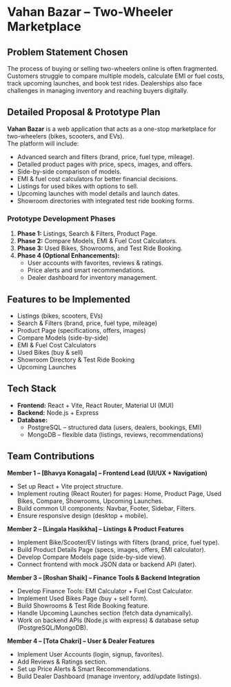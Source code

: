 # Vahan Bazar – Two-Wheeler Marketplace

## Problem Statement Chosen
The process of buying or selling two-wheelers online is often fragmented. Customers struggle to compare multiple models, calculate EMI or fuel costs, track upcoming launches, and book test rides. Dealerships also face challenges in managing inventory and reaching buyers digitally.  

## Detailed Proposal & Prototype Plan
**Vahan Bazar** is a web application that acts as a one-stop marketplace for two-wheelers (bikes, scooters, and EVs).  
The platform will include:  
- Advanced search and filters (brand, price, fuel type, mileage).  
- Detailed product pages with price, specs, images, and offers.  
- Side-by-side comparison of models.  
- EMI & fuel cost calculators for better financial decisions.  
- Listings for used bikes with options to sell.  
- Upcoming launches with model details and launch dates.  
- Showroom directories with integrated test ride booking forms.  

### Prototype Development Phases
1. **Phase 1:** Listings, Search & Filters, Product Page.  
2. **Phase 2:** Compare Models, EMI & Fuel Cost Calculators.  
3. **Phase 3:** Used Bikes, Showrooms, and Test Ride Booking.  
4. **Phase 4 (Optional Enhancements):**  
   - User accounts with favorites, reviews & ratings.  
   - Price alerts and smart recommendations.  
   - Dealer dashboard for inventory management.  

## Features to be Implemented
-  Listings (bikes, scooters, EVs)  
-  Search & Filters (brand, price, fuel type, mileage)  
-  Product Page (specifications, offers, images)  
-  Compare Models (side-by-side)  
-  EMI & Fuel Cost Calculators  
-  Used Bikes (buy & sell)  
-  Showroom Directory & Test Ride Booking  
-  Upcoming Launches  

## Tech Stack
- **Frontend:** React + Vite, React Router, Material UI (MUI)  
- **Backend:** Node.js + Express  
- **Database:**  
  - PostgreSQL – structured data (users, dealers, bookings, EMI)  
  - MongoDB – flexible data (listings, reviews, recommendations)  

## Team Contributions
**Member 1 – [Bhavya Konagala] – Frontend Lead (UI/UX + Navigation)**  
- Set up React + Vite project structure.  
- Implement routing (React Router) for pages: Home, Product Page, Used Bikes, Compare, Showrooms, Upcoming Launches.  
- Build common UI components: Navbar, Footer, Sidebar, Filters.  
- Ensure responsive design (desktop + mobile).  

**Member 2 – [Lingala Hasikkha] – Listings & Product Features**  
- Implement Bike/Scooter/EV listings with filters (brand, price, fuel type).  
- Build Product Details Page (specs, images, offers, EMI calculator).  
- Develop Compare Models page (side-by-side view).  
- Connect frontend with mock JSON data or backend API (later).  

**Member 3 – [Roshan Shaik] – Finance Tools & Backend Integration**  
- Develop Finance Tools: EMI Calculator + Fuel Cost Calculator.  
- Implement Used Bikes Page (buy + sell form).  
- Build Showrooms & Test Ride Booking feature.  
- Handle Upcoming Launches section (fetch data dynamically).  
- Work on backend APIs (Node.js with express) & database setup (PostgreSQL/MongoDB).

**Member 4 – [Tota Chakri] – User & Dealer Features**  
- Implement User Accounts (login, signup, favorites).  
- Add Reviews & Ratings section.  
- Set up Price Alerts & Smart Recommendations.  
- Build Dealer Dashboard (manage inventory, add/update listings).  
